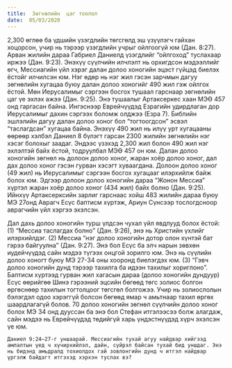 ```yaml
---
title:  Зөгнөлийн  цаг тоолол
date:  05/03/2020
---
```


2,300 өглөө ба үдшийн үзэгдлийн төгсгөлд эш үзүүлэгч гайхан хоцорсон, учир нь тэрээр үзэгдлийн учрыг ойлгоогүй юм  (Дан. 8:27). Арван жилийн дараа Габриел Даниелд үзэгдлийг “ойлгоход” туслахаар иржээ (Дан. 9:23). Энэхүү сүүлчийн илчлэлт нь орхигдсон мэдээллийг өгч, Мессиагийн үйл хэрэг далан долоо хоногийн эцэст гүйцэд биелэх ёстойг илчилсэн юм. Нэг өдөр нь нэг жил гэсэн зарчмын дагуу зөгнөлийн хугацаа буюу далан долоо хоногийг 490  жил гэж ойлгох ёстой. Мөн Иерусалимыг сэргээн босгох тушаал гарснаар зөгнөлийн цаг үе эхлэх ажээ (Дан. 9:25). Энэ тушаалыг Артаксеркес хаан МЭӨ 457 онд гаргасан байна. Ингэснээр Еврейчүүдэд Езрагийн удирдлаган дор Иерусалимыг дахин сэргээх боломж олджээ (Езра 7). Библийн эшлэлийн дагуу  далан долоо хоног бол “тогтоогдсон” эсвэл “таслагдсан” хугацаа байна. Энэхүү 490 жил нь илүү урт хугацааны өөрөөр хэлбэл Даниел 8 бүлэгт гарсан 2300 жилийн зөгнөлийн нэг хэсэг болохыг заадаг. Эндээс үзэхэд 2,300 жил болон 490 жил нэг эхлэлтэй байх ёстой, тодруулбал МЭӨ 457 он юм. Далан долоо хоногийн зөгнөл нь долоон долоо хоног, жаран хоёр долоо хоног, дал дах долоо хоног гэсэн гурван хэсэгт хуваагдана. Долоон долоо хоног (49 жил) нь Иерусалимыг сэргээн босгох хугацааг илэрхийлж байж болох юм. Эдгээр долоон долоо хоногийн дараа “Жонон Мессиа” хүртэл  жаран хоёр долоо хоног (434 жил) байх болно (Дан. 9:25). Ийнхүү Артаксерксийн зарлиг гарснаас хойш 483 жилийн дараа буюу МЭ 27онд Аврагч Есүс баптисм хүртэж, Ариун Сүнсээр тослогдсноор аврагчийн үйл хэргээ эхэлсэн.

Дал дахь долоо хоногийн турш үлдсэн чухал үйл явдлууд болох ёстой: (1) “Мессиа таслагдах болно” (Дан. 9:26), энэ нь Христийн үхлийг илэрхийлдэг. (2) Мессиа “нэг долоо хоногийн дотор олон хүнтэй бат гэрээ байгуулна” (Дан. 9:27). Энэ бол Есүс ба элч нарын зөвхөн иудейчүүдэд сайн мэдээ түгээх онцгой зорилго юм. Энэ нь сүүлийн долоо хоногт буюу МЭ 27-34 оны хооронд биелэгдэх юм. (3) “Гэвч долоо хоногийн дунд тэрээр тахилга ба идээн тахилыг хориглоно”. Баптисм хүртээд гурван жил хагасын дараа (долоо хоногийн дундуур) Есүс өөрийгөө Шинэ гэрээний эцсийн бөгөөд төгс золиос болгон өргөснөөр тахилын тогтолцоог төгсгөл болгожээ. Учир нь золиослолын бэлэгдэл одоо хэрэггүй болсон бөгөөд ямар ч амьтнаар тахил өргөх шаардлагагүй болов. 70 долоо хоногийн зөгнөл сүүлчийн долоо хоног болох МЭ 34 онд дууссан ба энэ бол Стефан итгэлээсээ болж алагдаж, сайн мэдээ нь Еврейчүүдэд төдийгүй харь үндэстнүүдэд хүрч эхэлсэн үе юм.

`Даниел 9:24–27-г уншаарай. Мессиагийн тухай агуу найдвар хийгээд амлалтын үед ч хүчирхийлэл, дайн, сүйрэл байсан тухай бид уншдаг. Энэ нь бидэнд амьдралд тохиолдох гай зовлонгийн дунд ч итгэл найдвар үргэлж байдагт итгэхэд хэрхэн туслах вэ?`